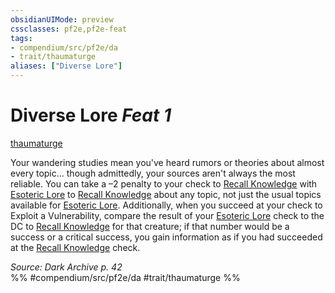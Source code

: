 ```yaml
---
obsidianUIMode: preview
cssclasses: pf2e,pf2e-feat
tags:
- compendium/src/pf2e/da
- trait/thaumaturge
aliases: ["Diverse Lore"]
---
```

# Diverse Lore  *Feat 1*  
[thaumaturge](rules/traits/thaumaturge-da.md "Thaumaturge Class Trait")  


Your wandering studies mean you've heard rumors or theories about almost every topic... though admittedly, your sources aren't always the most reliable. You can take a –2 penalty to your check to [Recall Knowledge](rules/actions/recall-knowledge.md) with [Esoteric Lore](compendium/skills.md#Lore) to [Recall Knowledge](rules/actions/recall-knowledge.md) about any topic, not just the usual topics available for [Esoteric Lore](compendium/skills.md#Lore). Additionally, when you succeed at your check to Exploit a Vulnerability, compare the result of your [Esoteric Lore](compendium/skills.md#Lore) check to the DC to [Recall Knowledge](rules/actions/recall-knowledge.md) for that creature; if that number would be a success or a critical success, you gain information as if you had succeeded at the [Recall Knowledge](rules/actions/recall-knowledge.md) check.

*Source: Dark Archive p. 42*  
%% #compendium/src/pf2e/da #trait/thaumaturge %%